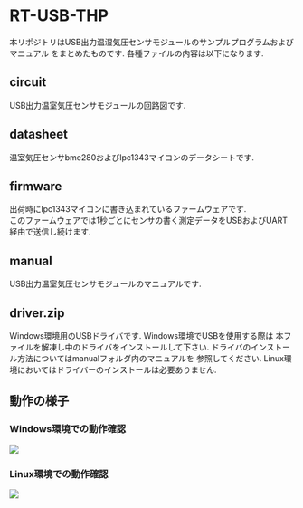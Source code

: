 # RT-USB-THP

本リポジトリはUSB出力温湿気圧センサモジュールのサンプルプログラムおよびマニュアル
をまとめたものです.  各種ファイルの内容は以下になります.  

## circuit 
USB出力温室気圧センサモジュールの回路図です.

## datasheet
温室気圧センサbme280およびlpc1343マイコンのデータシートです.

## firmware 
出荷時にlpc1343マイコンに書き込まれているファームウェアです.  
このファームウェアでは1秒ごとにセンサの書く測定データをUSBおよびUART経由で送信し続けます.  

## manual
USB出力温室気圧センサモジュールのマニュアルです.

## driver.zip
Windows環境用のUSBドライバです.  Windows環境でUSBを使用する際は
本ファイルを解凍し中のドライバをインストールして下さい. 
ドライバのインストール方法についてはmanualフォルダ内のマニュアルを
参照してください.
Linux環境においてはドライバーのインストールは必要ありません.  

## 動作の様子

### Windows環境での動作確認
[![](http://img.youtube.com/vi/i_fkRaMwUJE/0.jpg)](https://www.youtube.com/watch?v=i_fkRaMwUJE)

### Linux環境での動作確認
[![](http://img.youtube.com/vi/0P6QNqg0ExA/0.jpg)](https://www.youtube.com/watch?v=0P6QNqg0ExA)








